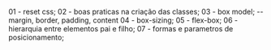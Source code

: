 01 - reset css;
02 - boas praticas na criação das classes;
03 - box model; -- margin, border, padding, content
04 - box-sizing;
05 - flex-box;
06 - hierarquia entre elementos pai e filho;
07 - formas e parametros de posicionamento;